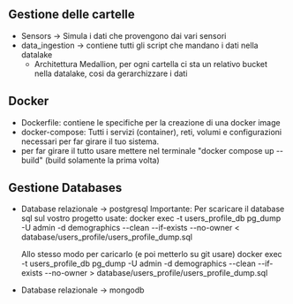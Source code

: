 ## Gestione delle cartelle 
- Sensors -> Simula i dati che provengono dai vari sensori
- data_ingestion -> contiene tutti gli script che mandano i dati nella datalake
  - Architettura Medallion, per ogni cartella ci sta un relativo bucket nella datalake, cosi da gerarchizzare i dati 

## Docker 
- Dockerfile: contiene le specifiche per la creazione di una docker image
- docker-compose: Tutti i servizi (container), reti, volumi e configurazioni necessari per far girare il tuo sistema.
- per far girare il tutto usare mettere nel terminale "docker compose up --build" (build solamente la prima volta)

## Gestione Databases
- Database relazionale -> postgresql
  Importante: 
  Per scaricare il database sql sul vostro progetto usate:
  docker exec -t users_profile_db pg_dump -U admin -d demographics --clean --if-exists --no-owner < database/users_profile/users_profile_dump.sql
  
  Allo stesso modo per caricarlo (e poi metterlo su git usare)
  docker exec -t users_profile_db pg_dump -U admin -d demographics --clean --if-exists --no-owner > database/users_profile/users_profile_dump.sql
- Database relazionale -> mongodb


